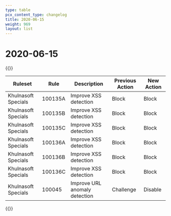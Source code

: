 ```yaml
---
type: table
pcx_content_type: changelog
title: 2020-06-15
weight: 969
layout: list
---
```


# 2020-06-15

{{<table-wrap>}}
<table style="width: 100%">
  <thead>
    <tr>
      <th>Ruleset</th>
      <th>Rule</th>
      <th>Description</th>
      <th>Previous Action</th>
      <th>New Action</th>
    </tr>
  </thead>
  <tbody>
    <tr>
      <td>Khulnasoft Specials</td>
      <td>100135A</td>
      <td>Improve XSS detection</td>
      <td>Block</td>
      <td>Block</td>
    </tr>
    <tr>
      <td>Khulnasoft Specials</td>
      <td>100135B</td>
      <td>Improve XSS detection</td>
      <td>Block</td>
      <td>Block</td>
    </tr>
    <tr>
      <td>Khulnasoft Specials</td>
      <td>100135C</td>
      <td>Improve XSS detection</td>
      <td>Block</td>
      <td>Block</td>
    </tr>
    <tr>
      <td>Khulnasoft Specials</td>
      <td>100136A</td>
      <td>Improve XSS detection</td>
      <td>Block</td>
      <td>Block</td>
    </tr>
    <tr>
      <td>Khulnasoft Specials</td>
      <td>100136B</td>
      <td>Improve XSS detection</td>
      <td>Block</td>
      <td>Block</td>
    </tr>
    <tr>
      <td>Khulnasoft Specials</td>
      <td>100136C</td>
      <td>Improve XSS detection</td>
      <td>Block</td>
      <td>Block</td>
    </tr>
    <tr>
      <td>Khulnasoft Specials</td>
      <td>100045</td>
      <td>Improve URL anomaly detection</td>
      <td>Challenge</td>
      <td>Disable</td>
    </tr>
  </tbody>
</table>
{{</table-wrap>}}

